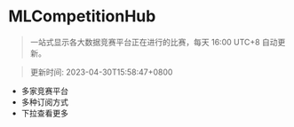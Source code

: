 # MLCompetitionHub

> 一站式显示各大数据竞赛平台正在进行的比赛，每天 16:00 UTC+8 自动更新。
  
> 更新时间: 2023-04-30T15:58:47+0800 

* 多家竞赛平台
* 多种订阅方式
* 下拉查看更多